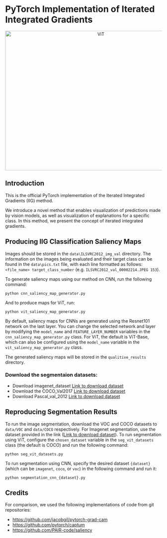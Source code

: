 
# PyTorch Implementation of Iterated Integrated Gradients


<p align="center">
  <img width="600" height="450" src="result_sample.png" alt="ViT" title="ViT">
</p>

## Introduction
This is the official PyTorch implementation of the Iterated Integrated Gradients (IIG) method.

We introduce a novel method that enables visualization of predictions made by vision models, as well as visualization of explanations for a specific class.
In this method, we present the concept of iterated integrated gradients.

## Producing IIG Classification Saliency Maps

Images should be stored in the `data\ILSVRC2012_img_val` directory. 
The information on the images being evaluated and their target class can be found in the `data\pics.txt` file, with each line formatted as follows: `<file_name> target_class_number` (e.g. `ILSVRC2012_val_00002214.JPEG 153`).

To generate saliency maps using our method on CNN, run the following command:
```
python cnn_saliency_map_generator.py
```
And to produce maps for ViT, run:
```
python vit_saliency_map_generator.py
```

By default, saliency maps for CNNs are generated using the Resnet101 network on the last layer. You can change the selected network and layer by modifying the `model_name` and `FEATURE_LAYER_NUMBER` variables in the `cnn_saliency_map_generator.py` class. For ViT, the default is ViT-Base, which can also be configured using the `model_name` variable in the `vit_saliency_map_generator.py` class.

The generated saliency maps will be stored in the `qualitive_results` directory.

### Download the segmentaion datasets:
- Download imagenet_dataset [Link to download dataset](http://calvin-vision.net/bigstuff/proj-imagenet/data/gtsegs_ijcv.mat)
- Download the COCO_Val2017 [Link to download dataset](https://cocodataset.org/#download)
- Download Pascal_val_2012 [Link to download dataset](http://host.robots.ox.ac.uk/pascal/VOC/voc2012/index.html)

## Reproducing Segmentation Results

To run the image segmentation, download the VOC and COCO datasets to `data/VOC` and `data/COCO` respectively. 
For Imagenet segmentation, use the dataset provided in the link ([Link to download dataset](http://calvin-vision.net/bigstuff/proj-imagenet/data/gtsegs_ijcv.mat)).
To run segmentation using ViT, configure the `chosen_dataset` variable in the `seg_vit_datasets` class (the default is COCO) and run the following command:
```
python seg_vit_datasets.py
```
To run segmentation using CNN, specify the desired dataset `{dataset}` (which can be `imagenet`, `coco`, or `voc`) in the following command and run it:
```
python segmentation_cnn_{dataset}.py
```

## Credits
For comparison, we used the following implementations of code from git repositories:
- https://github.com/jacobgil/pytorch-grad-cam
- https://github.com/pytorch/captum
- https://github.com/PAIR-code/saliency

